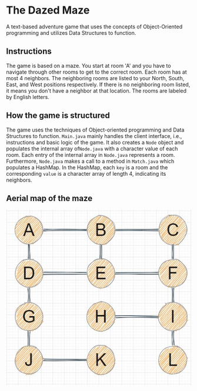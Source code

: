 # The Dazed Maze

A text-based adventure game that uses the concepts of Object-Oriented programming and utilizes Data Structures to function. 

## Instructions

The game is based on a maze. You start at room 'A' and you have to navigate through other rooms to get to the correct room. Each room has at most 4 neighbors. The neighboring rooms are listed to your North, South, East, and West positions respectively. If there is no neighboring room listed, it means you don't have a neighbor at that location. The rooms are labeled by English letters.

## How the game is structured

The game uses the techniques of Object-oriented programming and Data Structures to function. ```Main.java``` mainly handles the client interface, i.e., instructions and basic logic of the game. It also creates a ```Node``` object and populates the internal array of```Node.java``` with a character value of each room. Each entry of the internal array in ```Node.java``` represents a room. Furthermore, ```Node.java``` makes a call to a method in ```Match.java``` which populates a HashMap. In the HashMap, each ```key``` is a room and the corresponding ```value``` is a character array of length 4, indicating its neighbors.

## Aerial map of the maze
![alt te t](/aerial_map.JPG)
